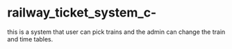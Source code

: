 # railway_ticket_system_c-
this is a system that user can pick trains and the admin can change the train and time tables.
